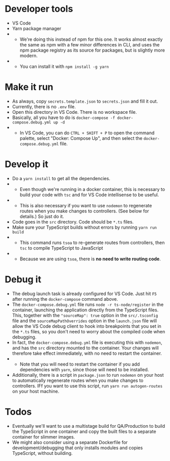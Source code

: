 # Developer tools
* VS Code
* Yarn package manager
* * We're doing this instead of npm for this one. It works almost exactly the same as npm with a few minor differences in CLI, and uses the npm package registry as its source for packages, but is slightly more modern.
* * You can install it with `npm install -g yarn`
# Make it run
* As always, copy `secrets.template.json` to `secrets.json` and fill it out.
* Currently, there is no `.env` file.
* Open this directory in VS Code. There is no workspace file.
* Basically, all you have to do is `docker-compose -f docker-compose.debug.yml up -d`
* * In VS Code, you can do `CTRL + SHIFT + P` to open the command palette, select "Docker: Compose Up", and then select the `docker-compose.debug.yml` file.

# Develop it
* Do a `yarn install` to get all the dependencies.
* * Even though we're running in a docker container, this is necessary to build your code with `tsc` and for VS Code intellisense to be useful.
* * This is also necessary if you want to use `nodemon` to regenerate routes when you make changes to controllers. (See below for details.) So just do it.
* Code goes in the `src` directory. Code should be `*.ts` files.
* Make sure your TypeScript builds without errors by running `yarn run build`
* * This command runs `tsoa` to re-generate routes from controllers, then `tsc` to compile TypeScript to JavaScript
* * Because we are using `tsoa`, there is **no need to write routing code**. 

# Debug it
* The debug launch task is already configured for VS Code. Just hit `F5` after running the `docker-compose` command above.
* The `docker-compose.debug.yml` file runs `node -r ts-node/register` in the container, launching the application directly from the TypeScript files. This, together with the `"sourceMap": true` option in the `src/.tsconfig` file and the `sourceMapPathOverrides` option in the `launch.json` file will allow the VS Code debug client to hook into breakpoints that you set in the `*.ts` files, so you don't need to worry about the compiled code when debugging.
* In fact, the `docker-compose.debug.yml` file is executing this with `nodemon`, and has the `src` directory mounted to the container. Your changes will therefore take effect immediately, with no need to restart the container.
* * Note that you will need to restart the container if you add dependencies with `yarn`, since those will need to be installed.
* Additionally, there is a script in `package.json` to run `nodemon` on your host to automatically regenerate routes when you make changes to controllers. IFf you want to use this script, run `yarn run autogen-routes` on your host machine.

# Todos
* Eventually we'll want to use a multistage build for QA/Production to build the TypeScript in one container and copy the built files to a separate container for slimmer images.
* We might also consider using a separate Dockerfile for development/debugging that only installs modules and copies TypeScript, without building.